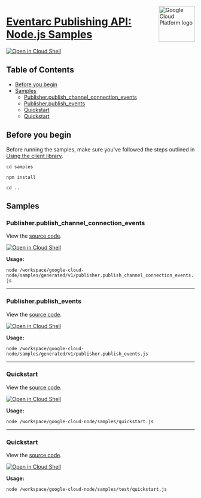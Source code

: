 [//]: # "This README.md file is auto-generated, all changes to this file will be lost."
[//]: # "To regenerate it, use `python -m synthtool`."
<img src="https://avatars2.githubusercontent.com/u/2810941?v=3&s=96" alt="Google Cloud Platform logo" title="Google Cloud Platform" align="right" height="96" width="96"/>

# [Eventarc Publishing API: Node.js Samples](https://github.com/googleapis/google-cloud-node)

[![Open in Cloud Shell][shell_img]][shell_link]



## Table of Contents

* [Before you begin](#before-you-begin)
* [Samples](#samples)
  * [Publisher.publish_channel_connection_events](#publisher.publish_channel_connection_events)
  * [Publisher.publish_events](#publisher.publish_events)
  * [Quickstart](#quickstart)
  * [Quickstart](#quickstart)

## Before you begin

Before running the samples, make sure you've followed the steps outlined in
[Using the client library](https://github.com/googleapis/google-cloud-node#using-the-client-library).

`cd samples`

`npm install`

`cd ..`

## Samples



### Publisher.publish_channel_connection_events

View the [source code](https://github.com/googleapis/google-cloud-node/blob/main//workspace/google-cloud-node/samples/generated/v1/publisher.publish_channel_connection_events.js).

[![Open in Cloud Shell][shell_img]](https://console.cloud.google.com/cloudshell/open?git_repo=https://github.com/googleapis/google-cloud-node&page=editor&open_in_editor=/workspace/google-cloud-node/samples/generated/v1/publisher.publish_channel_connection_events.js,samples/README.md)

__Usage:__


`node /workspace/google-cloud-node/samples/generated/v1/publisher.publish_channel_connection_events.js`


-----




### Publisher.publish_events

View the [source code](https://github.com/googleapis/google-cloud-node/blob/main//workspace/google-cloud-node/samples/generated/v1/publisher.publish_events.js).

[![Open in Cloud Shell][shell_img]](https://console.cloud.google.com/cloudshell/open?git_repo=https://github.com/googleapis/google-cloud-node&page=editor&open_in_editor=/workspace/google-cloud-node/samples/generated/v1/publisher.publish_events.js,samples/README.md)

__Usage:__


`node /workspace/google-cloud-node/samples/generated/v1/publisher.publish_events.js`


-----




### Quickstart

View the [source code](https://github.com/googleapis/google-cloud-node/blob/main//workspace/google-cloud-node/samples/quickstart.js).

[![Open in Cloud Shell][shell_img]](https://console.cloud.google.com/cloudshell/open?git_repo=https://github.com/googleapis/google-cloud-node&page=editor&open_in_editor=/workspace/google-cloud-node/samples/quickstart.js,samples/README.md)

__Usage:__


`node /workspace/google-cloud-node/samples/quickstart.js`


-----




### Quickstart

View the [source code](https://github.com/googleapis/google-cloud-node/blob/main//workspace/google-cloud-node/samples/test/quickstart.js).

[![Open in Cloud Shell][shell_img]](https://console.cloud.google.com/cloudshell/open?git_repo=https://github.com/googleapis/google-cloud-node&page=editor&open_in_editor=/workspace/google-cloud-node/samples/test/quickstart.js,samples/README.md)

__Usage:__


`node /workspace/google-cloud-node/samples/test/quickstart.js`






[shell_img]: https://gstatic.com/cloudssh/images/open-btn.png
[shell_link]: https://console.cloud.google.com/cloudshell/open?git_repo=https://github.com/googleapis/google-cloud-node&page=editor&open_in_editor=samples/README.md
[product-docs]: https://cloud.google.com/eventarc
